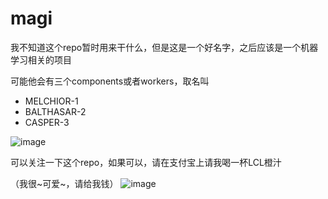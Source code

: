 # magi
我不知道这个repo暂时用来干什么，但是这是一个好名字，之后应该是一个机器学习相关的项目

可能他会有三个components或者workers，取名叫

* MELCHIOR-1
* BALTHASAR-2 
* CASPER-3

![image](https://user-images.githubusercontent.com/1551736/34814693-91809bba-f6e9-11e7-897b-6a01ee1b8e0d.png)

可以关注一下这个repo，如果可以，请在支付宝上请我喝一杯LCL橙汁

（我很~可爱~，请给我钱）
![image](https://user-images.githubusercontent.com/1551736/34814780-db52f4f4-f6e9-11e7-8302-639889af27e6.png)



